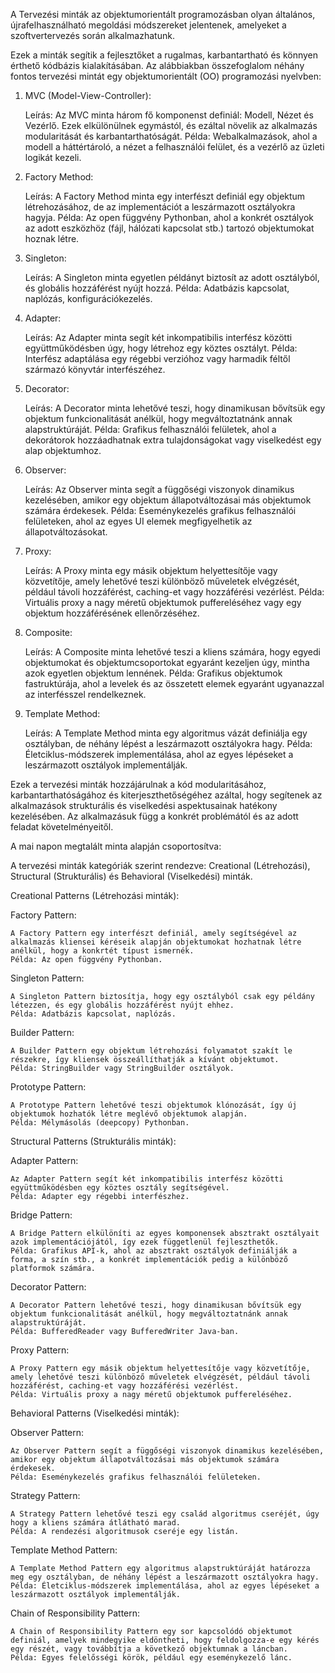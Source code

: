 A Tervezési minták az objektumorientált programozásban olyan általános, újrafelhasználható megoldási módszereket jelentenek, amelyeket a szoftvertervezés során alkalmazhatunk.

Ezek a minták segítik a fejlesztőket a rugalmas, karbantartható és könnyen érthető kódbázis kialakításában. Az alábbiakban összefoglalom néhány fontos tervezési mintát egy objektumorientált (OO) programozási nyelvben:

1.	MVC (Model-View-Controller):

	Leírás: Az MVC minta három fő komponenst definiál: Modell, Nézet és Vezérlő. Ezek elkülönülnek egymástól, és ezáltal növelik az alkalmazás modularitását és karbantarthatóságát.
	Példa: Webalkalmazások, ahol a modell a háttértároló, a nézet a felhasználói felület, és a vezérlő az üzleti logikát kezeli.

2.	Factory Method:

	Leírás: A Factory Method minta egy interfészt definiál egy objektum létrehozásához, de az implementációt a leszármazott osztályokra hagyja.
	Példa: Az open függvény Pythonban, ahol a konkrét osztályok az adott eszközhöz (fájl, hálózati kapcsolat stb.) tartozó objektumokat hoznak létre.

3.	Singleton:

	Leírás: A Singleton minta egyetlen példányt biztosít az adott osztályból, és globális hozzáférést nyújt hozzá.
	Példa: Adatbázis kapcsolat, naplózás, konfigurációkezelés.

4.	Adapter:

	Leírás: Az Adapter minta segít két inkompatibilis interfész közötti együttműködésben úgy, hogy létrehoz egy köztes osztályt.
	Példa: Interfész adaptálása egy régebbi verzióhoz vagy harmadik féltől származó könyvtár interfészéhez.

5.	Decorator:

	Leírás: A Decorator minta lehetővé teszi, hogy dinamikusan bővítsük egy objektum funkcionalitását anélkül, hogy megváltoztatnánk annak alapstruktúráját.
	Példa: Grafikus felhasználói felületek, ahol a dekorátorok hozzáadhatnak extra tulajdonságokat vagy viselkedést egy alap objektumhoz.

6.	Observer:

	Leírás: Az Observer minta segít a függőségi viszonyok dinamikus kezelésében, amikor egy objektum állapotváltozásai más objektumok számára érdekesek.
	Példa: Eseménykezelés grafikus felhasználói felületeken, ahol az egyes UI elemek megfigyelhetik az állapotváltozásokat.

7.	Proxy:

	Leírás: A Proxy minta egy másik objektum helyettesítője vagy közvetítője, amely lehetővé teszi különböző műveletek elvégzését, például távoli hozzáférést, caching-et vagy hozzáférési vezérlést.
	Példa: Virtuális proxy a nagy méretű objektumok puffereléséhez vagy egy objektum hozzáférésének ellenőrzéséhez.

8.	Composite:

	Leírás: A Composite minta lehetővé teszi a kliens számára, hogy egyedi objektumokat és objektumcsoportokat egyaránt kezeljen úgy, mintha azok egyetlen objektum lennének.
	Példa: Grafikus objektumok fastruktúrája, ahol a levelek és az összetett elemek egyaránt ugyanazzal az interfésszel rendelkeznek.

9.	Template Method:

	Leírás: A Template Method minta egy algoritmus vázát definiálja egy osztályban, de néhány lépést a leszármazott osztályokra hagy.
	Példa: Életciklus-módszerek implementálása, ahol az egyes lépéseket a leszármazott osztályok implementálják.

Ezek a tervezési minták hozzájárulnak a kód modularitásához, karbantarthatóságához és kiterjeszthetőségéhez azáltal, hogy segítenek az alkalmazások strukturális és viselkedési aspektusainak hatékony kezelésében. Az alkalmazásuk függ a konkrét problémától és az adott feladat követelményeitől.


A mai napon megtalált minta alapján csoportosítva:

A tervezési minták kategóriák szerint rendezve: Creational (Létrehozási), Structural (Strukturális) és Behavioral (Viselkedési) minták.

Creational Patterns (Létrehozási minták):

Factory Pattern:

	A Factory Pattern egy interfészt definiál, amely segítségével az alkalmazás kliensei kéréseik alapján objektumokat hozhatnak létre anélkül, hogy a konkrtét típust ismernék.
	Példa: Az open függvény Pythonban.

Singleton Pattern:

	A Singleton Pattern biztosítja, hogy egy osztályból csak egy példány létezzen, és egy globális hozzáférést nyújt ehhez.
	Példa: Adatbázis kapcsolat, naplózás.

Builder Pattern:

	A Builder Pattern egy objektum létrehozási folyamatot szakít le részekre, így kliensek összeállíthatják a kívánt objektumot.
	Példa: StringBuilder vagy StringBuilder osztályok.

Prototype Pattern:

	A Prototype Pattern lehetővé teszi objektumok klónozását, így új objektumok hozhatók létre meglévő objektumok alapján.
	Példa: Mélymásolás (deepcopy) Pythonban.

Structural Patterns (Strukturális minták):

Adapter Pattern:

	Az Adapter Pattern segít két inkompatibilis interfész közötti együttműködésben egy köztes osztály segítségével.
	Példa: Adapter egy régebbi interfészhez.

Bridge Pattern:

	A Bridge Pattern elkülöníti az egyes komponensek absztrakt osztályait azok implementációjától, így ezek függetlenül fejleszthetők.
	Példa: Grafikus API-k, ahol az absztrakt osztályok definiálják a forma, a szín stb., a konkrét implementációk pedig a különböző platformok számára.

Decorator Pattern:

	A Decorator Pattern lehetővé teszi, hogy dinamikusan bővítsük egy objektum funkcionalitását anélkül, hogy megváltoztatnánk annak alapstruktúráját.
	Példa: BufferedReader vagy BufferedWriter Java-ban.

Proxy Pattern:

	A Proxy Pattern egy másik objektum helyettesítője vagy közvetítője, amely lehetővé teszi különböző műveletek elvégzését, például távoli hozzáférést, caching-et vagy hozzáférési vezérlést.
	Példa: Virtuális proxy a nagy méretű objektumok puffereléséhez.

Behavioral Patterns (Viselkedési minták):

Observer Pattern:

	Az Observer Pattern segít a függőségi viszonyok dinamikus kezelésében, amikor egy objektum állapotváltozásai más objektumok számára érdekesek.
	Példa: Eseménykezelés grafikus felhasználói felületeken.

Strategy Pattern:

	A Strategy Pattern lehetővé teszi egy család algoritmus cseréjét, úgy hogy a kliens számára átlátható marad.
	Példa: A rendezési algoritmusok cseréje egy listán.

Template Method Pattern:

	A Template Method Pattern egy algoritmus alapstruktúráját határozza meg egy osztályban, de néhány lépést a leszármazott osztályokra hagy.
	Példa: Életciklus-módszerek implementálása, ahol az egyes lépéseket a leszármazott osztályok implementálják.

Chain of Responsibility Pattern:

	A Chain of Responsibility Pattern egy sor kapcsolódó objektumot definiál, amelyek mindegyike eldöntheti, hogy feldolgozza-e egy kérés egy részét, vagy továbbítja a következő objektumnak a láncban.
	Példa: Egyes felelősségi körök, például egy eseménykezelő lánc.







